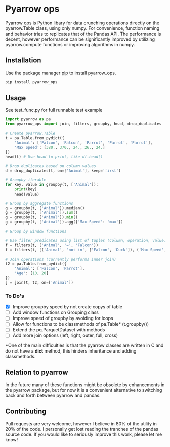 # Pyarrow ops
Pyarrow ops is Python libary for data crunching operations directly on the pyarrow.Table class, using only numpy. For convenience, function naming and behavior tries to replicates that of the Pandas API. The performance is decent, however performance can be significantly improved by utilizing pyarrow.compute functions or improving algorithms in numpy.

## Installation

Use the package manager [pip](https://pip.pypa.io/en/stable/) to install pyarrow_ops.

```bash
pip install pyarrow_ops
```

## Usage
See test_func.py for full runnable test example

```python
import pyarrow as pa 
from pyarrow_ops import join, filters, groupby, head, drop_duplicates

# Create pyarrow.Table
t = pa.Table.from_pydict({
    'Animal': ['Falcon', 'Falcon', 'Parrot', 'Parrot', 'Parrot'],
    'Max Speed': [380., 370., 24., 26., 24.]
})
head(t) # Use head to print, like df.head()

# Drop duplicates based on column values
d = drop_duplicates(t, on=['Animal'], keep='first')

# Groupby iterable
for key, value in groupby(t, ['Animal']):
    print(key)
    head(value)

# Group by aggregate functions
g = groupby(t, ['Animal']).median()
g = groupby(t, ['Animal']).sum()
g = groupby(t, ['Animal']).min()
g = groupby(t, ['Animal']).agg({'Max Speed': 'max'})

# Group by window functions

# Use filter predicates using list of tuples (column, operation, value)
f = filters(t, ('Animal', '=', 'Falcon'))
f = filters(t, [('Animal', 'not in', ['Falcon', 'Duck']), ('Max Speed', '<', 25)])

# Join operations (currently performs inner join)
t2 = pa.Table.from_pydict({
    'Animal': ['Falcon', 'Parrot'],
    'Age': [10, 20]
})
j = join(t, t2, on=['Animal'])
```

### To Do's
- [x] Improve groupby speed by not create copys of table
- [ ] Add window functions on Grouping class
- [ ] Improve speed of groupby by avoiding for loops
- [ ] Allow for functions to be classmethods of pa.Table* (t.groupby())
- [ ] Extend the pq.ParquetDataset with methods
- [ ] Add more join options (left, right, outer, full, cross)

*One of the main difficulties is that the pyarrow classes are written in C and do not have a __dict__ method, this hinders inheritance and adding classmethods.

## Relation to pyarrow
In the future many of these functions might be obsolete by enhancements in the pyarrow package, but for now it is a convenient alternative to switching back and forth between pyarrow and pandas.

## Contributing
Pull requests are very welcome, however I believe in 80% of the utility in 20% of the code. I personally get lost reading the tranches of the pandas source code. If you would like to seriously improve this work, please let me know!